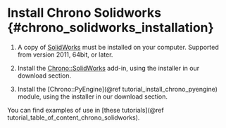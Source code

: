 Install Chrono Solidworks {#chrono_solidworks_installation}
==========================


1.  A copy of [SolidWorks](http://www.solidworks.com) must be installed
    on your computer. Supported from version 2011, 64bit, or later.
	
2.  Install the
    [Chrono::SolidWorks](http://www.projectchrono.org/download) add-in,
    using the installer in our download section.
	
3.  Install the [Chrono::PyEngine](@ref tutorial_install_chrono_pyengine)
    module, using the installer in our download section.

	

You can find examples of use in [these tutorials](@ref tutorial_table_of_content_chrono_solidworks).

